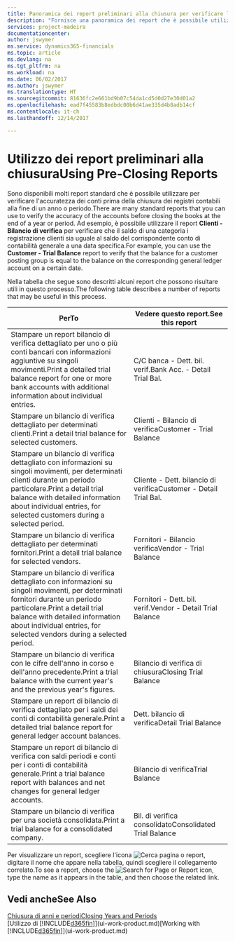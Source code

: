 ```yaml
---
title: Panoramica dei report preliminari alla chiusura per verificare l'accuratezza dei conti | Documenti Microsoft
description: "Fornisce una panoramica dei report che è possibile utilizzare per verificare l'accuratezza dei conti prima della chiusura dei registri contabili alla fine di un anno o periodo."
services: project-madeira
documentationcenter: 
author: jswymer
ms.service: dynamics365-financials
ms.topic: article
ms.devlang: na
ms.tgt_pltfrm: na
ms.workload: na
ms.date: 06/02/2017
ms.author: jswymer
ms.translationtype: HT
ms.sourcegitcommit: 81636fc2e661bd9b07c54da1cd5d0d27e30d01a2
ms.openlocfilehash: ead7f45583b8edbdc00b6d41ae335d4b8adb14cf
ms.contentlocale: it-ch
ms.lasthandoff: 12/14/2017

---
```

# <a name="using-pre-closing-reports"></a><span data-ttu-id="86d2c-103">Utilizzo dei report preliminari alla chiusura</span><span class="sxs-lookup"><span data-stu-id="86d2c-103">Using Pre-Closing Reports</span></span>
<span data-ttu-id="86d2c-104">Sono disponibili molti report standard che è possibile utilizzare per verificare l'accuratezza dei conti prima della chiusura dei registri contabili alla fine di un anno o periodo.</span><span class="sxs-lookup"><span data-stu-id="86d2c-104">There are many standard reports that you can use to verify the accuracy of the accounts before closing the books at the end of a year or period.</span></span> <span data-ttu-id="86d2c-105">Ad esempio, è possibile utilizzare il report **Clienti - Bilancio di verifica** per verificare che il saldo di una categoria i registrazione clienti sia uguale al saldo del corrispondente conto di contabilità generale a una data specifica.</span><span class="sxs-lookup"><span data-stu-id="86d2c-105">For example, you can use the **Customer - Trial Balance** report to verify that the balance for a customer posting group is equal to the balance on the corresponding general ledger account on a certain date.</span></span>

<span data-ttu-id="86d2c-106">Nella tabella che segue sono descritti alcuni report che possono risultare utili in questo processo.</span><span class="sxs-lookup"><span data-stu-id="86d2c-106">The following table describes a number of reports that may be useful in this process.</span></span>

| <span data-ttu-id="86d2c-107">Per</span><span class="sxs-lookup"><span data-stu-id="86d2c-107">To</span></span> | <span data-ttu-id="86d2c-108">Vedere questo report.</span><span class="sxs-lookup"><span data-stu-id="86d2c-108">See this report</span></span> |
| --- | --- |
| <span data-ttu-id="86d2c-109">Stampare un report bilancio di verifica dettagliato per uno o più conti bancari con informazioni aggiuntive su singoli movimenti.</span><span class="sxs-lookup"><span data-stu-id="86d2c-109">Print a detailed trial balance report for one or more bank accounts with additional information about individual entries.</span></span> |<span data-ttu-id="86d2c-110">C/C banca - Dett. bil. verif.</span><span class="sxs-lookup"><span data-stu-id="86d2c-110">Bank Acc. - Detail Trial Bal.</span></span> |
| <span data-ttu-id="86d2c-111">Stampare un bilancio di verifica dettagliato per determinati clienti.</span><span class="sxs-lookup"><span data-stu-id="86d2c-111">Print a detail trial balance for selected customers.</span></span> |<span data-ttu-id="86d2c-112">Clienti - Bilancio di verifica</span><span class="sxs-lookup"><span data-stu-id="86d2c-112">Customer - Trial Balance</span></span> |
| <span data-ttu-id="86d2c-113">Stampare un bilancio di verifica dettagliato con informazioni su singoli movimenti, per determinati clienti durante un periodo particolare.</span><span class="sxs-lookup"><span data-stu-id="86d2c-113">Print a detail trial balance with detailed information about individual entries, for selected customers during a selected period.</span></span> |<span data-ttu-id="86d2c-114">Cliente - Dett. bilancio di verifica</span><span class="sxs-lookup"><span data-stu-id="86d2c-114">Customer - Detail Trial Bal.</span></span> |
| <span data-ttu-id="86d2c-115">Stampare un bilancio di verifica dettagliato per determinati fornitori.</span><span class="sxs-lookup"><span data-stu-id="86d2c-115">Print a detail trial balance for selected vendors.</span></span> |<span data-ttu-id="86d2c-116">Fornitori - Bilancio verifica</span><span class="sxs-lookup"><span data-stu-id="86d2c-116">Vendor - Trial Balance</span></span> |
| <span data-ttu-id="86d2c-117">Stampare un bilancio di verifica dettagliato con informazioni su singoli movimenti, per determinati fornitori durante un periodo particolare.</span><span class="sxs-lookup"><span data-stu-id="86d2c-117">Print a detail trial balance with detailed information about individual entries, for selected vendors during a selected period.</span></span> |<span data-ttu-id="86d2c-118">Fornitori - Dett. bil. verif.</span><span class="sxs-lookup"><span data-stu-id="86d2c-118">Vendor - Detail Trial Balance</span></span> |
| <span data-ttu-id="86d2c-119">Stampare un bilancio di verifica con le cifre dell'anno in corso e dell'anno precedente.</span><span class="sxs-lookup"><span data-stu-id="86d2c-119">Print a trial balance with the current year's and the previous year's figures.</span></span> |<span data-ttu-id="86d2c-120">Bilancio di verifica di chiusura</span><span class="sxs-lookup"><span data-stu-id="86d2c-120">Closing Trial Balance</span></span> |
| <span data-ttu-id="86d2c-121">Stampare un report di bilancio di verifica dettagliato per i saldi dei conti di contabilità generale.</span><span class="sxs-lookup"><span data-stu-id="86d2c-121">Print a detailed trial balance report for general ledger account balances.</span></span> |<span data-ttu-id="86d2c-122">Dett. bilancio di verifica</span><span class="sxs-lookup"><span data-stu-id="86d2c-122">Detail Trial Balance</span></span> |
| <span data-ttu-id="86d2c-123">Stampare un report di bilancio di verifica con saldi periodi e conti per i conti di contabilità generale.</span><span class="sxs-lookup"><span data-stu-id="86d2c-123">Print a trial balance report with balances and net changes for general ledger accounts.</span></span> |<span data-ttu-id="86d2c-124">Bilancio di verifica</span><span class="sxs-lookup"><span data-stu-id="86d2c-124">Trial Balance</span></span> |
| <span data-ttu-id="86d2c-125">Stampare un bilancio di verifica per una società consolidata.</span><span class="sxs-lookup"><span data-stu-id="86d2c-125">Print a trial balance for a consolidated company.</span></span> |<span data-ttu-id="86d2c-126">Bil. di verifica consolidato</span><span class="sxs-lookup"><span data-stu-id="86d2c-126">Consolidated Trial Balance</span></span> |

<span data-ttu-id="86d2c-127">Per visualizzare un report, scegliere l'icona ![Cerca pagina o report](media/ui-search/search_small.png "icona Cerca pagina o report"), digitare il nome che appare nella tabella, quindi scegliere il collegamento correlato.</span><span class="sxs-lookup"><span data-stu-id="86d2c-127">To see a report, choose the ![Search for Page or Report](media/ui-search/search_small.png "Search for Page or Report icon") icon, type the name as it appears in the table, and then choose the related link.</span></span>

## <a name="see-also"></a><span data-ttu-id="86d2c-128">Vedi anche</span><span class="sxs-lookup"><span data-stu-id="86d2c-128">See Also</span></span>
[<span data-ttu-id="86d2c-129">Chiusura di anni e periodi</span><span class="sxs-lookup"><span data-stu-id="86d2c-129">Closing Years and Periods</span></span>](year-close-years-periods.md)  
<span data-ttu-id="86d2c-130">[Utilizzo di [!INCLUDE[d365fin](includes/d365fin_md.md)]](ui-work-product.md)</span><span class="sxs-lookup"><span data-stu-id="86d2c-130">[Working with [!INCLUDE[d365fin](includes/d365fin_md.md)]](ui-work-product.md)</span></span>


